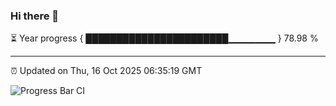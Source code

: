 ### Hi there 👋

⏳ Year progress { ███████████████████████▁▁▁▁▁▁▁ } 78.98 %

---

⏰ Updated on Thu, 16 Oct 2025 06:35:19 GMT

![Progress Bar CI](https://github.com/ZhaoGui/ZhaoGui/workflows/Progress%20Bar%20CI/badge.svg)
